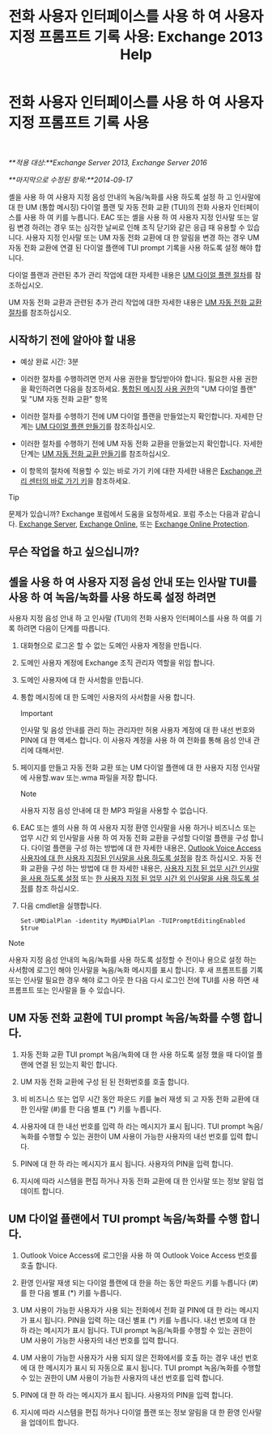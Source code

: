 ﻿---
title: '전화 사용자 인터페이스를 사용 하 여 사용자 지정 프롬프트 기록 사용: Exchange 2013 Help'
TOCTitle: 전화 사용자 인터페이스를 사용 하 여 사용자 지정 프롬프트 기록 사용
ms:assetid: f2e5c636-2be9-4d48-b5e7-37913ded62d1
ms:mtpsurl: https://technet.microsoft.com/ko-kr/library/Bb691404(v=EXCHG.150)
ms:contentKeyID: 54651844
ms.date: 05/22/2018
mtps_version: v=EXCHG.150
ms.translationtype: MT
---

# 전화 사용자 인터페이스를 사용 하 여 사용자 지정 프롬프트 기록 사용

 

_**적용 대상:**Exchange Server 2013, Exchange Server 2016_

_**마지막으로 수정된 항목:**2014-09-17_

셸을 사용 하 여 사용자 지정 음성 안내의 녹음/녹화를 사용 하도록 설정 하 고 인사말에 대 한 UM (통합 메시징) 다이얼 플랜 및 자동 전화 교환 (TUI)의 전화 사용자 인터페이스를 사용 하 여 키를 누릅니다. EAC 또는 셸을 사용 하 여 사용자 지정 인사말 또는 알림 변경 하려는 경우 또는 심각한 날씨로 인해 조직 닫기와 같은 응급 때 유용할 수 있습니다. 사용자 지정 인사말 또는 UM 자동 전화 교환에 대 한 알림을 변경 하는 경우 UM 자동 전화 교환에 연결 된 다이얼 플랜에 TUI prompt 기록을 사용 하도록 설정 해야 합니다.

다이얼 플랜과 관련된 추가 관리 작업에 대한 자세한 내용은 [UM 다이얼 플랜 절차](um-dial-plan-procedures-exchange-2013-help.md)를 참조하십시오.

UM 자동 전화 교환과 관련된 추가 관리 작업에 대한 자세한 내용은 [UM 자동 전화 교환 절차](um-auto-attendant-procedures-exchange-2013-help.md)를 참조하십시오.

## 시작하기 전에 알아야 할 내용

  - 예상 완료 시간: 3분

  - 이러한 절차를 수행하려면 먼저 사용 권한을 할당받아야 합니다. 필요한 사용 권한을 확인하려면 다음을 참조하세요. [통합된 메시징 사용 권한](unified-messaging-permissions-exchange-2013-help.md)의 "UM 다이얼 플랜" 및 "UM 자동 전화 교환" 항목

  - 이러한 절차를 수행하기 전에 UM 다이얼 플랜을 만들었는지 확인합니다. 자세한 단계는 [UM 다이얼 플랜 만들기](create-a-um-dial-plan-exchange-2013-help.md)를 참조하십시오.

  - 이러한 절차를 수행하기 전에 UM 자동 전화 교환을 만들었는지 확인합니다. 자세한 단계는 [UM 자동 전화 교환 만들기](create-a-um-auto-attendant-exchange-2013-help.md)를 참조하십시오.

  - 이 항목의 절차에 적용할 수 있는 바로 가기 키에 대한 자세한 내용은 [Exchange 관리 센터의 바로 가기 키](keyboard-shortcuts-in-the-exchange-admin-center-exchange-online-protection-help.md)을 참조하세요.


> [!TIP]
> 문제가 있습니까? Exchange 포럼에서 도움을 요청하세요. 포럼 주소는 다음과 같습니다. <A href="https://go.microsoft.com/fwlink/p/?linkid=60612">Exchange Server</A>, <A href="https://go.microsoft.com/fwlink/p/?linkid=267542">Exchange Online</A>, 또는 <A href="https://go.microsoft.com/fwlink/p/?linkid=285351">Exchange Online Protection</A>.



## 무슨 작업을 하고 싶으십니까?

## 셸을 사용 하 여 사용자 지정 음성 안내 또는 인사말 TUI를 사용 하 여 녹음/녹화를 사용 하도록 설정 하려면

사용자 지정 음성 안내 하 고 인사말 (TUI)의 전화 사용자 인터페이스를 사용 하 여를 기록 하려면 다음이 단계를 따릅니다.

1.  대화형으로 로그온 할 수 없는 도메인 사용자 계정을 만듭니다.

2.  도메인 사용자 계정에 Exchange 조직 관리자 역할을 위임 합니다.

3.  도메인 사용자에 대 한 사서함을 만듭니다.

4.  통합 메시징에 대 한 도메인 사용자의 사서함을 사용 합니다.
    

    > [!IMPORTANT]
    > 인사말 및 음성 안내를 관리 하는 관리자만 허용 사용자 계정에 대 한 내선 번호와 PIN에 대 한 액세스 합니다. 이 사용자 계정을 사용 하 여 전화를 통해 음성 안내 관리에 대해서만.



5.  페이지를 만들고 자동 전화 교환 또는 UM 다이얼 플랜에 대 한 사용자 지정 인사말에 사용할.wav 또는.wma 파일을 저장 합니다.
    

    > [!NOTE]
    > 사용자 지정 음성 안내에 대 한 MP3 파일을 사용할 수 없습니다.



6.  EAC 또는 셸의 사용 하 여 사용자 지정 환영 인사말을 사용 하거나 비즈니스 또는 업무 시간 외 인사말을 사용 하 여 자동 전화 교환을 구성할 다이얼 플랜을 구성 합니다. 다이얼 플랜을 구성 하는 방법에 대 한 자세한 내용은, [Outlook Voice Access 사용자에 대 한 사용자 지정된 인사말을 사용 하도록 설정](enable-a-customized-greeting-for-outlook-voice-access-users-exchange-2013-help.md)을 참조 하십시오. 자동 전화 교환을 구성 하는 방법에 대 한 자세한 내용은, [사용자 지정 된 업무 시간 인사말을 사용 하도록 설정](enable-a-customized-business-hours-greeting-exchange-2013-help.md) 또는 [한 사용자 지정 된 업무 시간 외 인사말을 사용 하도록 설정](enable-a-customized-non-business-hours-greeting-exchange-2013-help.md)를 참조 하십시오.

7.  다음 cmdlet을 실행합니다.
    
        Set-UMDialPlan -identity MyUMDialPlan -TUIPromptEditingEnabled $true


> [!NOTE]
> 사용자 지정 음성 안내의 녹음/녹화를 사용 하도록 설정할 수 전이나 용으로 설정 하는 사서함에 로그인 해야 인사말을 녹음/녹화 메시지를 표시 합니다. 후 새 프롬프트를 기록 또는 인사말 필요한 경우 해야 로그 아웃 한 다음 다시 로그인 전에 TUI를 사용 하면 새 프롬프트 또는 인사말을 들 수 있습니다.



## UM 자동 전화 교환에 TUI prompt 녹음/녹화를 수행 합니다.

1.  자동 전화 교환 TUI prompt 녹음/녹화에 대 한 사용 하도록 설정 했을 때 다이얼 플랜에 연결 된 있는지 확인 합니다.

2.  UM 자동 전화 교환에 구성 된 된 전화번호를 호출 합니다.

3.  비 비즈니스 또는 업무 시간 동안 파운드 키를 눌러 재생 되 고 자동 전화 교환에 대 한 인사말 (\#)를 한 다음 별표 (\*) 키를 누릅니다.

4.  사용자에 대 한 내선 번호를 입력 하 라는 메시지가 표시 됩니다. TUI prompt 녹음/녹화를 수행할 수 있는 권한이 UM 사용이 가능한 사용자의 내선 번호를 입력 합니다.

5.  PIN에 대 한 하 라는 메시지가 표시 됩니다. 사용자의 PIN을 입력 합니다.

6.  지시에 따라 시스템을 편집 하거나 자동 전화 교환에 대 한 인사말 또는 정보 알림 업데이트 합니다.

## UM 다이얼 플랜에서 TUI prompt 녹음/녹화를 수행 합니다.

1.  Outlook Voice Access에 로그인을 사용 하 여 Outlook Voice Access 번호를 호출 합니다.

2.  환영 인사말 재생 되는 다이얼 플랜에 대 한을 하는 동안 파운드 키를 누릅니다 (\#)를 한 다음 별표 (\*) 키를 누릅니다.

3.  UM 사용이 가능한 사용자가 사용 되는 전화에서 전화 걸 PIN에 대 한 라는 메시지가 표시 됩니다. PIN을 입력 하는 대신 별표 (\*) 키를 누릅니다. 내선 번호에 대 한 하 라는 메시지가 표시 됩니다. TUI prompt 녹음/녹화를 수행할 수 있는 권한이 UM 사용이 가능한 사용자의 내선 번호를 입력 합니다.

4.  UM 사용이 가능한 사용자가 사용 되지 않은 전화에서를 호출 하는 경우 내선 번호에 대 한 메시지가 표시 되 자동으로 표시 됩니다. TUI prompt 녹음/녹화를 수행할 수 있는 권한이 UM 사용이 가능한 사용자의 내선 번호를 입력 합니다.

5.  PIN에 대 한 하 라는 메시지가 표시 됩니다. 사용자의 PIN을 입력 합니다.

6.  지시에 따라 시스템을 편집 하거나 다이얼 플랜 또는 정보 알림을 대 한 환영 인사말을 업데이트 합니다.

